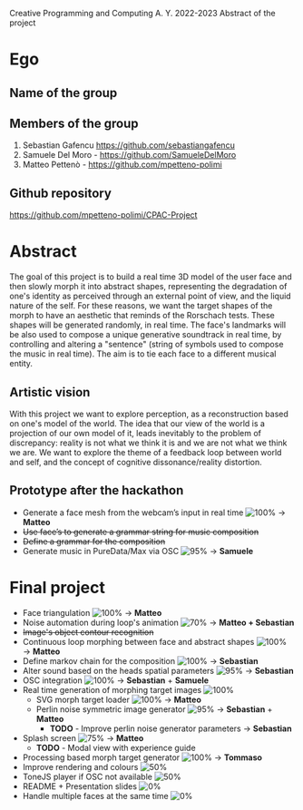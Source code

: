 Creative Programming and Computing
A. Y. 2022-2023
Abstract of the project

# Ego

## Name of the group

## Members of the group
1.	Sebastian Gafencu https://github.com/sebastiangafencu
2.	Samuele Del Moro - https://github.com/SamueleDelMoro
3.	Matteo Pettenò - https://github.com/mpetteno-polimi

## Github repository
https://github.com/mpetteno-polimi/CPAC-Project

# Abstract
The goal of this project is to build a real time 3D model of the user face and then slowly morph it into abstract shapes, representing the degradation of one's identity as perceived through an external point of view, and the liquid nature of the self.
For these reasons, we want the target shapes of the morph to have an aesthetic that reminds of the Rorschach tests. These shapes will be generated randomly, in real time.
The face's landmarks will be also used to compose a unique generative soundtrack in real time, by controlling and altering a "sentence" (string of symbols used to compose the music in real time). The aim is to tie each face to a different musical entity.

## Artistic vision
With this project we want to explore perception, as a reconstruction based on one's model of the world. The idea that our view of the world is a projection of our own model of it, leads inevitably to the problem of discrepancy: reality is not what we think it is and we are not what we think we are. We want to explore the theme of a feedback loop between world and self, and the concept of cognitive dissonance/reality distortion.

## Prototype after the hackathon
- Generate a face mesh from the webcam’s input in real time ![100%](https://progress-bar.dev/100) &rarr; **Matteo**
- ~~Use face’s to generate a grammar string for music composition~~
- ~~Define a grammar for the composition~~
- Generate music in PureData/Max via OSC ![95%](https://progress-bar.dev/95) &rarr; **Samuele**

# Final project
- Face triangulation ![100%](https://progress-bar.dev/100) &rarr; **Matteo**
- Noise automation during loop's animation ![70%](https://progress-bar.dev/20) &rarr; **Matteo + Sebastian**
- ~~Image's object contour recognition~~
- Continuous loop morphing between face and abstract shapes ![100%](https://progress-bar.dev/100) &rarr; **Matteo**
- Define markov chain for the composition ![100%](https://progress-bar.dev/100) &rarr; **Sebastian**
- Alter sound based on the heads spatial parameters ![95%](https://progress-bar.dev/95) &rarr; **Sebastian**
- OSC integration ![100%](https://progress-bar.dev/100) &rarr; **Sebastian** + **Samuele**
- Real time generation of morphing target images ![100%](https://progress-bar.dev/100)
  - SVG morph target loader ![100%](https://progress-bar.dev/100) &rarr; **Matteo**
  - Perlin noise symmetric image generator ![95%](https://progress-bar.dev/95) &rarr; **Sebastian** + **Matteo**
    - **TODO** - Improve perlin noise generator parameters &rarr; **Sebastian**
- Splash screen ![75%](https://progress-bar.dev/75) &rarr; **Matteo**
  - **TODO** - Modal view with experience guide
- Processing based morph target generator ![100%](https://progress-bar.dev/100) &rarr; **Tommaso**
- Improve rendering and colours ![50%](https://progress-bar.dev/50)
- ToneJS player if OSC not available ![50%](https://progress-bar.dev/50)
- README + Presentation slides ![0%](https://progress-bar.dev/0)
- Handle multiple faces at the same time ![0%](https://progress-bar.dev/0)

